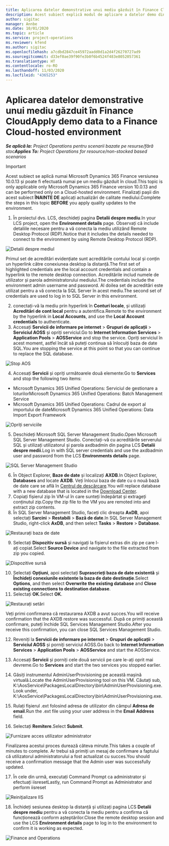 ```yaml
---
title: Aplicarea datelor demonstrative unui mediu găzduit în Finance Cloud
description: Acest subiect explică modul de aplicare a datelor demo din Project Operations la un mediu Dynamics 365 Finance găzduit în cloud.
author: sigitac
manager: Annbe
ms.date: 10/01/2020
ms.topic: article
ms.service: project-operations
ms.reviewer: kfend
ms.author: sigitac
ms.openlocfilehash: a7cdbd2847ce45972aadd0d1a2d4f26270727ad9
ms.sourcegitcommit: d33ef0ae39f90fe3b0f6b4524f483e8052057361
ms.translationtype: HT
ms.contentlocale: ro-RO
ms.lasthandoff: 11/03/2020
ms.locfileid: "4365253"
---
```

# <a name="apply-demo-data-to-a-finance-cloud-hosted-environment"></a><span data-ttu-id="7d5ce-103">Aplicarea datelor demonstrative unui mediu găzduit în Finance Cloud</span><span class="sxs-lookup"><span data-stu-id="7d5ce-103">Apply demo data to a Finance Cloud-hosted environment</span></span>

<span data-ttu-id="7d5ce-104">_**Se aplică la:** Project Operations pentru scenarii bazate pe resurse/fără stoc_</span><span class="sxs-lookup"><span data-stu-id="7d5ce-104">_**Applies To:** Project Operations for resource/non-stocked based scenarios_</span></span>

> [!IMPORTANT]
> <span data-ttu-id="7d5ce-105">Acest subiect se aplică numai Microsoft Dynamics 365 Finance versiunea 10.0.13 și poate fi efectuată numai pe un mediu găzduit în cloud.</span><span class="sxs-lookup"><span data-stu-id="7d5ce-105">This topic is only applicable only Microsoft Dynamics 365 Finance version 10.0.13 and can be performed only on a Cloud-hosted environment.</span></span> <span data-ttu-id="7d5ce-106">Finalizați pașii din acest subiect **ÎNAINTE DE** aplicați actualizări de calitate mediului.</span><span class="sxs-lookup"><span data-stu-id="7d5ce-106">Complete the steps in this topic **BEFORE** you apply quality updates to the environment.</span></span>

1. <span data-ttu-id="7d5ce-107">În proiectul dvs. LCS, deschideți pagina **Detalii despre mediu**.</span><span class="sxs-lookup"><span data-stu-id="7d5ce-107">In your LCS project, open the **Environment details** page.</span></span> <span data-ttu-id="7d5ce-108">Observați că include detaliile necesare pentru a vă conecta la mediu utilizând Remote Desktop Protocol (RDP).</span><span class="sxs-lookup"><span data-stu-id="7d5ce-108">Notice that it includes the details needed to connect to the environment by using Remote Desktop Protocol (RDP).</span></span>

![Detalii despre mediul ](./media/1EnvironmentDetails.png)

<span data-ttu-id="7d5ce-110">Primul set de acreditări evidențiate sunt acreditările contului local și conțin un hyperlink către conexiunea desktop la distanță.</span><span class="sxs-lookup"><span data-stu-id="7d5ce-110">The first set of highlighted credentials are the local account credentials and contain a hyperlink to the remote desktop connection.</span></span> <span data-ttu-id="7d5ce-111">Acreditările includ numele de utilizator și parola administratorului mediului.</span><span class="sxs-lookup"><span data-stu-id="7d5ce-111">The credentials include the environment admin username and password.</span></span> <span data-ttu-id="7d5ce-112">Al doilea set de acreditări este utilizat pentru a vă conecta la SQL Server în acest mediu.</span><span class="sxs-lookup"><span data-stu-id="7d5ce-112">The second set of credentials are used to log in to SQL Server in this environment.</span></span>

2. <span data-ttu-id="7d5ce-113">conectați-vă la mediu prin hyperlink în **Conturi locale**, și utilizați **Acreditări de cont local** pentru a autentifica.</span><span class="sxs-lookup"><span data-stu-id="7d5ce-113">Remote to the environment by the hyperlink in **Local Accounts**, and use the **Local Account credentials** to authenticate.</span></span>
3. <span data-ttu-id="7d5ce-114">Accesați **Servicii de informare pe internet** > **Grupuri de aplicații** > **Serviciul AOSS** și opriți serviciul.</span><span class="sxs-lookup"><span data-stu-id="7d5ce-114">Go to **Internet Information Services** > **Application Pools** > **AOSService** and stop the service.</span></span> <span data-ttu-id="7d5ce-115">Opriți serviciul în acest moment, astfel încât să puteți continua să înlocuiți baza de date SQL.</span><span class="sxs-lookup"><span data-stu-id="7d5ce-115">You are stopping the service at this point so that you can continue to replace the SQL database.</span></span>

![Stop AOS](./media/2StopAOS.png)

4. <span data-ttu-id="7d5ce-117">Accesați **Servicii** și opriți următoarele două elemente:</span><span class="sxs-lookup"><span data-stu-id="7d5ce-117">Go to **Services** and stop the following two items:</span></span>

- <span data-ttu-id="7d5ce-118">Microsoft Dynamics 365 Unified Operations: Serviciul de gestionare a loturilor</span><span class="sxs-lookup"><span data-stu-id="7d5ce-118">Microsoft Dynamics 365 Unified Operations: Batch Management Service</span></span>
- <span data-ttu-id="7d5ce-119">Microsoft Dynamics 365 Unified Operations: Cadrul de export al importului de date</span><span class="sxs-lookup"><span data-stu-id="7d5ce-119">Microsoft Dynamics 365 Unified Operations: Data Import Export Framework</span></span>

![Opriți serviciile](./media/3StopServices.png)

5. <span data-ttu-id="7d5ce-121">Deschideți Microsoft SQL Server Management Studio.</span><span class="sxs-lookup"><span data-stu-id="7d5ce-121">Open Microsoft SQL Server Management Studio.</span></span> <span data-ttu-id="7d5ce-122">Conectați-vă cu acreditările serverului SQL și utilizați utilizatorul și parola axdbadmin din pagina LCS **Detalii despre medii**.</span><span class="sxs-lookup"><span data-stu-id="7d5ce-122">Log in with SQL server credentials and use the axdbadmin user and password from the LCS **Environments details** page.</span></span>

![SQL Server Management Studio](./media/4SSMS.png)

6. <span data-ttu-id="7d5ce-124">În Object Explorer, **Baze de date** și localizați **AXDB**.</span><span class="sxs-lookup"><span data-stu-id="7d5ce-124">In Object Explorer, **Databases** and locate **AXDB**.</span></span> <span data-ttu-id="7d5ce-125">Veți înlocui baza de date cu o nouă bază de date care se află în [Centrul de descărcare](https://download.microsoft.com/download/1/a/3/1a314bd2-b082-4a87-abdc-1ba26c92b63d/ProjOpsDemoDataFOGARelease.zip).</span><span class="sxs-lookup"><span data-stu-id="7d5ce-125">You will replace database with a new database that is located in the [Download Center](https://download.microsoft.com/download/1/a/3/1a314bd2-b082-4a87-abdc-1ba26c92b63d/ProjOpsDemoDataFOGARelease.zip).</span></span> 
7. <span data-ttu-id="7d5ce-126">Copiați fișierul zip în VM-ul în care sunteți îndepărtat și extrageți conținutul zip.</span><span class="sxs-lookup"><span data-stu-id="7d5ce-126">Copy the zip file to the VM you are remoted into and extract zip contents.</span></span>
8. <span data-ttu-id="7d5ce-127">În SQL Server Management Studio, faceți clic dreapta **AxDB**, apoi selectați **Sarcini** > **Restabili** > **Bază de date**.</span><span class="sxs-lookup"><span data-stu-id="7d5ce-127">In SQL Server Management Studio, right-click **AxDB**, and then select **Tasks** > **Restore** > **Database**.</span></span>

![Restaurați baza de date](./media/5RestoreDatabase.png)

9. <span data-ttu-id="7d5ce-129">Selectați **Dispozitiv sursă** și navigați la fișierul extras din zip pe care l-ați copiat.</span><span class="sxs-lookup"><span data-stu-id="7d5ce-129">Select **Source Device** and navigate to the file extracted from zip you copied.</span></span>

![Dispozitive sursă](./media/6SourceDevice.png)

10. <span data-ttu-id="7d5ce-131">Selectați **Opțiuni**, apoi selectați **Suprascrieți baza de date existentă** și **Închideți conexiunile existente la baza de date destinație**.</span><span class="sxs-lookup"><span data-stu-id="7d5ce-131">Select **Options**, and then select **Overwrite the existing database** and **Close existing connections to destination database**.</span></span> 
11. <span data-ttu-id="7d5ce-132">Selectați **OK**.</span><span class="sxs-lookup"><span data-stu-id="7d5ce-132">Select **OK**.</span></span>

![Restaurați setări](./media/7RestoreSetting.png)

<span data-ttu-id="7d5ce-134">Veți primi confirmarea că restaurarea AXDB a avut succes.</span><span class="sxs-lookup"><span data-stu-id="7d5ce-134">You will receive confirmation that the AXDB restore was successful.</span></span> <span data-ttu-id="7d5ce-135">După ce primiți această confirmare, puteți închide SQL Services Management Studio.</span><span class="sxs-lookup"><span data-stu-id="7d5ce-135">After you receive this confirmation, you can close SQL Services Management Studio.</span></span>

12. <span data-ttu-id="7d5ce-136">Reveniți la **Servicii de informare pe internet** > **Grupuri de aplicații** > **Serviciul AOSS** și porniți serviciul AOSS.</span><span class="sxs-lookup"><span data-stu-id="7d5ce-136">Go back to **Internet Information Services** > **Application Pools** > **AOSService** and start the AOSService.</span></span>
13. <span data-ttu-id="7d5ce-137">Accesați **Servicii** și porniți cele două servicii pe care le-ați oprit mai devreme.</span><span class="sxs-lookup"><span data-stu-id="7d5ce-137">Go to **Services** and start the two services you stopped earlier.</span></span>

14. <span data-ttu-id="7d5ce-138">Găsiți instrumentul AdminUserProvisioning pe această mașină virtuală.</span><span class="sxs-lookup"><span data-stu-id="7d5ce-138">Locate the AdminUserProvisioning tool on this VM.</span></span> <span data-ttu-id="7d5ce-139">Căutați sub, K:\AosService\PackagesLocalDirectory\bin\AdminUserProvisioning.exe.</span><span class="sxs-lookup"><span data-stu-id="7d5ce-139">Look under, K:\AosService\PackagesLocalDirectory\bin\AdminUserProvisioning.exe.</span></span>
15. <span data-ttu-id="7d5ce-140">Rulați fișierul .ext folosind adresa de utilizator din câmpul **Adresa de email**.</span><span class="sxs-lookup"><span data-stu-id="7d5ce-140">Run the .ext file using your user address in the **Email Address** field.</span></span> 
16. <span data-ttu-id="7d5ce-141">Selectați **Remitere**.</span><span class="sxs-lookup"><span data-stu-id="7d5ce-141">Select **Submit**.</span></span>

![Furnizare acces utilizator administrator](./media/8AdminUserProvisioning.png)

<span data-ttu-id="7d5ce-143">Finalizarea acestui proces durează câteva minute.</span><span class="sxs-lookup"><span data-stu-id="7d5ce-143">This takes a couple of minutes to complete.</span></span> <span data-ttu-id="7d5ce-144">Ar trebui să primiți un mesaj de confirmare a faptului că utilizatorul administratorului a fost actualizat cu succes.</span><span class="sxs-lookup"><span data-stu-id="7d5ce-144">You should receive a confirmation message that the Admin user was successfully updated.</span></span>

17. <span data-ttu-id="7d5ce-145">În cele din urmă, executați Command Prompt ca administrator și efectuați iisreset</span><span class="sxs-lookup"><span data-stu-id="7d5ce-145">Lastly, run Command Prompt as Administrator and perform iisreset</span></span>

![Reiniţializare IIS](./media/9IISReset.png)

18. <span data-ttu-id="7d5ce-147">Închideți sesiunea desktop la distanță și utilizați pagina LCS **Detalii despre mediu** pentru a vă conecta la mediu pentru a confirma că funcționează conform așteptărilor.</span><span class="sxs-lookup"><span data-stu-id="7d5ce-147">Close the remote desktop session and use the LCS **Environment details** page to log in to the environment to confirm it is working as expected.</span></span>

![Finance and Operations](./media/10FinanceAndOperations.png)
